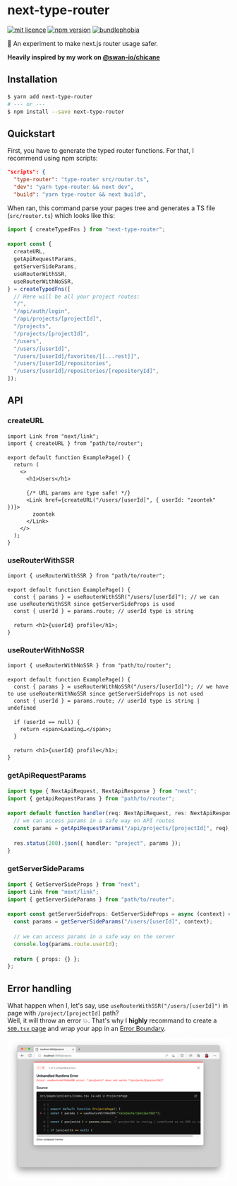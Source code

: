 # next-type-router

[![mit licence](https://img.shields.io/dub/l/vibe-d.svg?style=for-the-badge)](https://github.com/zoontek/next-type-router/blob/main/LICENSE)
[![npm version](https://img.shields.io/npm/v/next-type-router?style=for-the-badge)](https://www.npmjs.org/package/next-type-router)
[![bundlephobia](https://img.shields.io/bundlephobia/minzip/next-type-router?label=size&style=for-the-badge)](https://bundlephobia.com/result?p=next-type-router)

🔬 An experiment to make next.js router usage safer.

**Heavily inspired by my work on [@swan-io/chicane](https://github.com/swan-io/chicane)**

## Installation

```bash
$ yarn add next-type-router
# --- or ---
$ npm install --save next-type-router
```

## Quickstart

First, you have to generate the typed router functions. For that, I recommend using npm scripts:

```json
"scripts": {
  "type-router": "type-router src/router.ts",
  "dev": "yarn type-router && next dev",
  "build": "yarn type-router && next build",
```

When ran, this command parse your pages tree and generates a TS file (`src/router.ts`) which looks like this:

```ts
import { createTypedFns } from "next-type-router";

export const {
  createURL,
  getApiRequestParams,
  getServerSideParams,
  useRouterWithSSR,
  useRouterWithNoSSR,
} = createTypedFns([
  // Here will be all your project routes:
  "/",
  "/api/auth/login",
  "/api/projects/[projectId]",
  "/projects",
  "/projects/[projectId]",
  "/users",
  "/users/[userId]",
  "/users/[userId]/favorites/[[...rest]]",
  "/users/[userId]/repositories",
  "/users/[userId]/repositories/[repositoryId]",
]);
```

## API

### createURL

```tsx
import Link from "next/link";
import { createURL } from "path/to/router";

export default function ExamplePage() {
  return (
    <>
      <h1>Users</h1>

      {/* URL params are type safe! */}
      <Link href={createURL("/users/[userId]", { userId: "zoontek" })}>
        zoontek
      </Link>
    </>
  );
}
```

### useRouterWithSSR

```tsx
import { useRouterWithSSR } from "path/to/router";

export default function ExamplePage() {
  const { params } = useRouterWithSSR("/users/[userId]"); // we can use useRouterWithSSR since getServerSideProps is used
  const { userId } = params.route; // userId type is string

  return <h1>{userId} profile</h1>;
}
```

### useRouterWithNoSSR

```tsx
import { useRouterWithNoSSR } from "path/to/router";

export default function ExamplePage() {
  const { params } = useRouterWithNoSSR("/users/[userId]"); // we have to use useRouterWithNoSSR since getServerSideProps is not used
  const { userId } = params.route; // userId type is string | undefined

  if (userId == null) {
    return <span>Loading…</span>;
  }

  return <h1>{userId} profile</h1>;
}
```

### getApiRequestParams

```ts
import type { NextApiRequest, NextApiResponse } from "next";
import { getApiRequestParams } from "path/to/router";

export default function handler(req: NextApiRequest, res: NextApiResponse) {
  // we can access params in a safe way on API routes
  const params = getApiRequestParams("/api/projects/[projectId]", req);

  res.status(200).json({ handler: "project", params });
}
```

### getServerSideParams

```ts
import { GetServerSideProps } from "next";
import Link from "next/link";
import { getServerSideParams } from "path/to/router";

export const getServerSideProps: GetServerSideProps = async (context) => {
  const params = getServerSideParams("/users/[userId]", context);

  // we can access params in a safe way on the server
  console.log(params.route.userId);

  return { props: {} };
};
```

## Error handling

What happen when I, let's say, use `useRouterWithSSR("/users/[userId]")` in page with `/project/[projectId]` path?<br>
Well, it will throw an error 💥. That's why I **highly** recommand to create a [`500.tsx` page](https://nextjs.org/docs/advanced-features/custom-error-page#500-page) and wrap your app in an [Error Boundary](https://reactjs.org/docs/error-boundaries.html).

![](https://github.com/zoontek/next-type-router/blob/main/docs/screenshot.png?raw=true)
